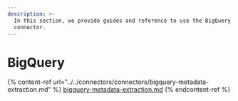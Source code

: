 ```yaml
---
description: >-
  In this section, we provide guides and reference to use the BigQuery
  connector.
---
```


# BigQuery

{% content-ref url="../../connectors/connectors/bigquery-metadata-extraction.md" %}
[bigquery-metadata-extraction.md](../../connectors/connectors/bigquery-metadata-extraction.md)
{% endcontent-ref %}

